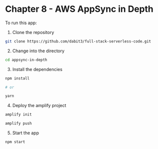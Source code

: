 # Chapter 8 - AWS AppSync in Depth

To run this app:

1. Clone the repository

```sh
git clone https://github.com/dabit3/full-stack-serverless-code.git
```

2. Change into the directory

```sh
cd appsync-in-depth
```

3. Install the dependencies

```sh
npm install

# or

yarn
```

4. Deploy the amplify project

```sh
amplify init

amplify push
```

5. Start the app

```sh
npm start
```